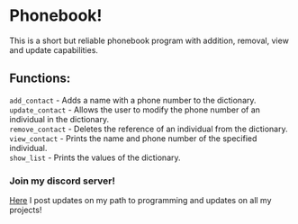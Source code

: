 # Phonebook!
This is a short but reliable phonebook program with addition, removal, view and update capabilities.

## Functions:
`add_contact` - Adds a name with a phone number to the dictionary.  
`update_contact` - Allows the user to modify the phone number of an individual in the dictionary.  
`remove_contact` - Deletes the reference of an individual from the dictionary.  
`view_contact` - Prints the name and phone number of the specified individual.  
`show_list` - Prints the values of the dictionary.  

### Join my discord server!
[Here](https://discord.gg/r4BjqPDFjf) I post updates on my path to programming and updates on all my projects!
